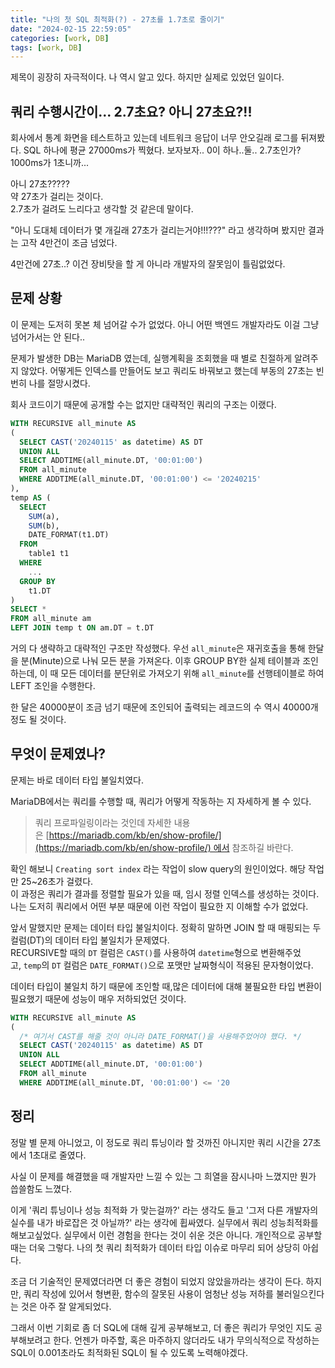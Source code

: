 ```yaml
---
title: "나의 첫 SQL 최적화(?) - 27초를 1.7초로 줄이기"
date: "2024-02-15 22:59:05"
categories: [work, DB]
tags: [work, DB]
---
```


제목이 굉장히 자극적이다. 나 역시 알고 있다. 하지만 실제로 있었던 일이다.

## 쿼리 수행시간이... 2.7초요? 아니 27초요?!!

회사에서 통계 화면을 테스트하고 있는데 네트워크 응답이 너무 안오길래 로그를 뒤져봤다. SQL 하나에 평균 27000ms가 찍혔다. 보자보자.. 0이 하나..둘.. 2.7초인가? 1000ms가 1초니까...

아니 27초?????  
약 27초가 걸리는 것이다.  
2.7초가 걸려도 느리다고 생각할 것 같은데 말이다.

"아니 도대체 데이터가 몇 개길래 27초가 걸리는거야!!!???" 라고 생각하며 봤지만 결과는 고작 4만건이 조금 넘었다.

4만건에 27초..? 이건 장비탓을 할 게 아니라 개발자의 잘못임이 틀림없었다.

## 문제 상황

이 문제는 도저히 못본 체 넘어갈 수가 없었다. 아니 어떤 백엔드 개발자라도 이걸 그냥 넘어가서는 안 된다..

문제가 발생한 DB는 MariaDB 였는데, 실행계획을 조회했을 때 별로 친절하게 알려주지 않았다. 어떻게든 인덱스를 만들어도 보고 쿼리도 바꿔보고 했는데 부동의 27초는 빈번히 나를 절망시켰다.

회사 코드이기 때문에 공개할 수는 없지만 대략적인 쿼리의 구조는 이랬다.

```sql
WITH RECURSIVE all_minute AS 
(         
  SELECT CAST('20240115' as datetime) AS DT
  UNION ALL         
  SELECT ADDTIME(all_minute.DT, '00:01:00')
  FROM all_minute         
  WHERE ADDTIME(all_minute.DT, '00:01:00') <= '20240215'
),
temp AS (
  SELECT
    SUM(a),
    SUM(b),
    DATE_FORMAT(t1.DT)
  FROM
    table1 t1
  WHERE
    ...
  GROUP BY
    t1.DT
) 
SELECT * 
FROM all_minute am
LEFT JOIN temp t ON am.DT = t.DT
```

거의 다 생략하고 대략적인 구조만 작성했다. 우선 `all_minute`은 재귀호출을 통해 한달을 분(Minute)으로 나눠 모든 분을 가져온다. 이후 GROUP BY한 실제 테이블과 조인하는데, 이 때 모든 데이터를 분단위로 가져오기 위해 `all_minute`를 선행테이블로 하여 LEFT 조인을 수행한다.

한 달은 40000분이 조금 넘기 때문에 조인되어 출력되는 레코드의 수 역시 40000개 정도 될 것이다.

## 무엇이 문제였나?

문제는 바로 데이터 타입 불일치였다.

MariaDB에서는 쿼리를 수행할 때, 쿼리가 어떻게 작동하는 지 자세하게 볼 수 있다.

> 쿼리 프로파일링이라는 것인데 자세한 내용은 [https://mariadb.com/kb/en/show-profile/](https://mariadb.com/kb/en/show-profile/) 에서 참조하길 바란다.

확인 해보니 `Creating sort index` 라는 작업이 slow query의 원인이었다. 해당 작업만 25~26초가 걸렸다.  
이 과정은 쿼리가 결과를 정렬할 필요가 있을 때, 임시 정렬 인덱스를 생성하는 것이다.  
나는 도저히 쿼리에서 어떤 부분 때문에 이런 작업이 필요한 지 이해할 수가 없었다.

앞서 말했지만 문제는 데이터 타입 불일치이다. 정확히 말하면 JOIN 할 때 매핑되는 두 컬럼(DT)의 데이터 타입 불일치가 문제였다.  
RECURSIVE할 때의 `DT` 컬럼은 `CAST()`를 사용하여 `datetime`형으로 변환해주었고, `temp`의 `DT` 컬럼은 `DATE_FORMAT()`으로 포맷만 날짜형식이 적용된 문자형이었다.

데이터 타입이 불일치 하기 때문에 조인할 때,많은 데이터에 대해 불필요한 타입 변환이 필요했기 때문에 성능이 매우 저하되었던 것이다.

```sql
WITH RECURSIVE all_minute AS 
(         
  /* 여기서 CAST를 해줄 것이 아니라 DATE_FORMAT()을 사용해주었어야 했다. */
  SELECT CAST('20240115' as datetime) AS DT 
  UNION ALL         
  SELECT ADDTIME(all_minute.DT, '00:01:00')
  FROM all_minute        
  WHERE ADDTIME(all_minute.DT, '00:01:00') <= '20
```

## 정리

정말 별 문제 아니었고, 이 정도로 쿼리 튜닝이라 할 것까진 아니지만 쿼리 시간을 27초에서 1초대로 줄였다.

사실 이 문제를 해결했을 때 개발자만 느낄 수 있는 그 희열을 잠시나마 느꼈지만 뭔가 씁쓸함도 느꼈다.

이게 '쿼리 튜닝이나 성능 최적화 가 맞는걸까?' 라는 생각도 들고 '그저 다른 개발자의 실수를 내가 바로잡은 것 아닐까?' 라는 생각에 휩싸였다. 실무에서 쿼리 성능최적화를 해보고싶었다. 실무에서 이런 경험을 한다는 것이 쉬운 것은 아니다. 개인적으로 공부할 때는 더욱 그렇다. 나의 첫 쿼리 최적화가 데이터 타입 이슈로 마무리 되어 상당히 아쉽다.

조금 더 기술적인 문제였더라면 더 좋은 경험이 되었지 않았을까라는 생각이 든다. 하지만, 쿼리 작성에 있어서 형변환, 함수의 잘못된 사용이 엄청난 성능 저하를 불러일으킨다는 것은 아주 잘 알게되었다.

그래서 이번 기회로 좀 더 SQL에 대해 깊게 공부해보고, 더 좋은 쿼리가 무엇인 지도 공부해보려고 한다. 언젠가 마주할, 혹은 마주하지 않더라도 내가 무의식적으로 작성하는 SQL이 0.001초라도 최적화된 SQL이 될 수 있도록 노력해야겠다.
